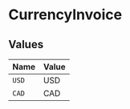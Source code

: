 # CurrencyInvoice


## Values

| Name  | Value |
| ----- | ----- |
| `USD` | USD   |
| `CAD` | CAD   |